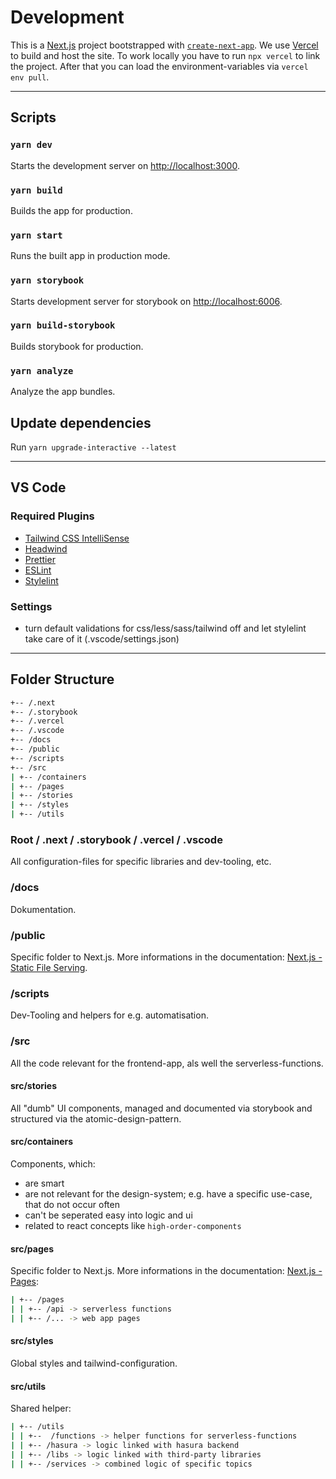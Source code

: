# Development

This is a [Next.js](https://nextjs.org/) project bootstrapped with [`create-next-app`](https://github.com/vercel/next.js/tree/canary/packages/create-next-app).
We use [Vercel](https://vercel.com) to build and host the site. To work locally you have to run `npx vercel` to link the project. After that you can load the
environment-variables via `vercel env pull`.

---

## Scripts

### `yarn dev`

Starts the development server on [http://localhost:3000](http://localhost:3000).

### `yarn build`

Builds the app for production.

### `yarn start`

Runs the built app in production mode.

### `yarn storybook`

Starts development server for storybook on [http://localhost:6006](http://localhost:6006).

### `yarn build-storybook`

Builds storybook for production.

### `yarn analyze`

Analyze the app bundles.

## Update dependencies

Run `yarn upgrade-interactive --latest`

---

## VS Code

### Required Plugins

- [Tailwind CSS IntelliSense](https://marketplace.visualstudio.com/items?itemName=bradlc.vscode-tailwindcss)
- [Headwind](https://marketplace.visualstudio.com/items?itemName=heybourn.headwind)
- [Prettier](https://marketplace.visualstudio.com/items?itemName=esbenp.prettier-vscode)
- [ESLint](https://marketplace.visualstudio.com/items?itemName=dbaeumer.vscode-eslint)
- [Stylelint](https://marketplace.visualstudio.com/items?itemName=stylelint.vscode-stylelint)

### Settings

- turn default validations for css/less/sass/tailwind off and let stylelint take care of it (.vscode/settings.json)

---

## Folder Structure

```zsh
+-- /.next
+-- /.storybook
+-- /.vercel
+-- /.vscode
+-- /docs
+-- /public
+-- /scripts
+-- /src
| +-- /containers
| +-- /pages
| +-- /stories  
| +-- /styles
| +-- /utils
```

### Root / .next / .storybook / .vercel / .vscode

All configuration-files for specific libraries and dev-tooling, etc.

### /docs

Dokumentation.

### /public

Specific folder to Next.js. More informations in the documentation: [Next.js - Static File Serving](https://nextjs.org/docs/basic-features/static-file-serving).

### /scripts

Dev-Tooling and helpers for e.g. automatisation.

### /src

All the code relevant for the frontend-app, als well the serverless-functions.

#### **src/stories**

All "dumb" UI components, managed and documented via storybook and structured via the atomic-design-pattern.

#### **src/containers**

Components, which:
- are smart
- are not relevant for the design-system; e.g. have a specific use-case, that do not occur often
- can't be seperated easy into logic and ui
- related to react concepts like `high-order-components`

#### **src/pages**

Specific folder to Next.js. More informations in the documentation: [Next.js - Pages](https://nextjs.org/docs/basic-features/pages):

```zsh
| +-- /pages
| | +-- /api -> serverless functions
| | +-- /... -> web app pages
```

#### **src/styles**

Global styles and tailwind-configuration.

#### **src/utils**

Shared helper:

```zsh
| +-- /utils
| | +--  /functions -> helper functions for serverless-functions
| | +-- /hasura -> logic linked with hasura backend
| | +-- /libs -> logic linked with third-party libraries
| | +-- /services -> combined logic of specific topics
```
